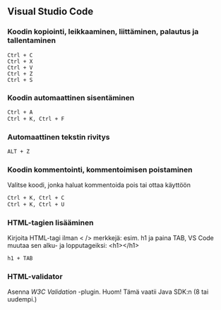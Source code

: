 ## Visual Studio Code 

### Koodin kopiointi, leikkaaminen, liittäminen, palautus ja tallentaminen

```
Ctrl + C
Ctrl + X
Ctrl + V
Ctrl + Z
Ctrl + S
```

### Koodin automaattinen sisentäminen

```cmd
Ctrl + A
Ctrl + K, Ctrl + F
```

### Automaattinen tekstin rivitys

```cmd
ALT + Z
```

### Koodin kommentointi, kommentoimisen poistaminen

Valitse koodi, jonka haluat kommentoida pois tai ottaa käyttöön

```cmd
Ctrl + K, Ctrl + C
Ctrl + K, Ctrl + U
```

### HTML-tagien lisääminen

Kirjoita HTML-tagi ilman \< /\> merkkejä: esim. h1 ja paina TAB, VS Code muutaa sen alku- ja lopputageiksi: \<h1\>\</h1\>

```cmd
h1 + TAB
```

### HTML-validator

Asenna *W3C Validation* -plugin. Huom! Tämä vaatii Java SDK:n (8 tai uudempi.)